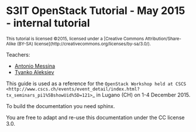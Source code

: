 S3IT OpenStack Tutorial - May 2015 - internal tutorial
======================================================

<sub>
   This tutorial is licensed ©2015, licensed under a
   [Creative Commons Attribution/Share-Alike (BY-SA) license](http://creativecommons.org/licenses/by-sa/3.0/).
</sub>

Teachers:

* [Antonio Messina](mailto:antonio.messina@uzh.ch)
* [Tyanko Aleksiev](mailto:tyanko.aleksiev@s3it.uzh.ch)


This guide is used as a reference for the `OpenStack Workshop held at
CSCS
<http://www.cscs.ch/events/event_detail/index.html?tx_seminars_pi1%5BshowUid%5D=121>`_
in Lugano (CH) on 1-4 December 2015.

To build the documentation you need sphinx.

You are free to adapt and re-use this documentation under the CC
license 3.0.
